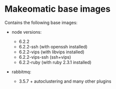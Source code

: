 # Makeomatic base images

Contains the following base images:

* node versions:
  - 6.2.2
  - 6.2.2-ssh (with openssh installed)
  - 6.2.2-vips (with libvips installed)
  - 6.2.2-vips-ssh (ssh+vips)
  - 6.2.2-ruby (with ruby 2.3.1 installed)

* rabbitmq:
  - 3.5.7 + autoclustering and many other plugins
